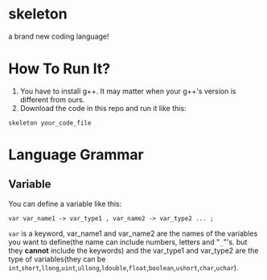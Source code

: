# skeleton
a brand new coding language!
# How To Run It?
1. You have to install g++. It may matter when your g++'s version is different from ours.
2. Download the code in this repo and run it like this:
```
skeleton your_code_file
```
# Language Grammar
## Variable
You can define a variable like this:
```
var var_name1 -> var_type1 , var_name2 -> var_type2 ... ;
```
``var`` is a keyword, var_name1 and var_name2 are the names of the variables you want to define(the name can include numbers, letters and "``_``"'s. but they **cannot** include the keywords) and the var_type1 and var_type2 are the type of variables(they can be ``int``,``short``,``llong``,``uint``,``ullong``,``ldouble``,``float``,``boolean``,``ushort``,``char``,``uchar``).
